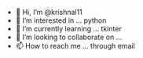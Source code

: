 - 👋 Hi, I’m @krishnal11
- 👀 I’m interested in ... python 
- 🌱 I’m currently learning ... tkinter
- 💞️ I’m looking to collaborate on ...
- 📫 How to reach me ... through email

<!---
krishnal11/krishnal11 is a ✨ special ✨ repository because its `README.md` (this file) appears on your GitHub profile.
You can click the Preview link to take a look at your changes.
--->
